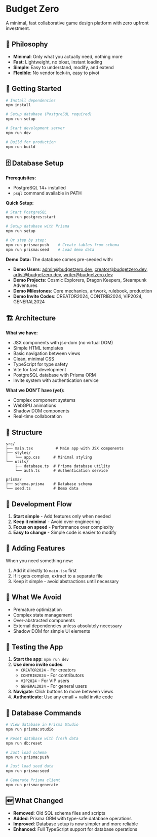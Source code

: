 # Budget Zero

A minimal, fast collaborative game design platform with zero upfront investment.

## 🎯 Philosophy

- **Minimal**: Only what you actually need, nothing more
- **Fast**: Lightweight, no bloat, instant loading
- **Simple**: Easy to understand, modify, and extend
- **Flexible**: No vendor lock-in, easy to pivot

## 🚀 Getting Started

```bash
# Install dependencies
npm install

# Setup database (PostgreSQL required)
npm run setup

# Start development server
npm run dev

# Build for production
npm run build
```

## 🗄️ Database Setup

**Prerequisites:**
- PostgreSQL 14+ installed
- `psql` command available in PATH

**Quick Setup:**
```bash
# Start PostgreSQL
npm run postgres:start

# Setup database with Prisma
npm run setup

# Or step by step:
npm run prisma:push    # Create tables from schema
npm run prisma:seed    # Load demo data
```

**Demo Data:**
The database comes pre-seeded with:
- **Demo Users**: admin@budgetzero.dev, creator@budgetzero.dev, artist@budgetzero.dev, writer@budgetzero.dev
- **Demo Projects**: Cosmic Explorers, Dragon Keepers, Steampunk Adventures
- **Demo Milestones**: Core mechanics, artwork, rulebook, production
- **Demo Invite Codes**: CREATOR2024, CONTRIB2024, VIP2024, GENERAL2024

## 🏗️ Architecture

**What we have:**
- JSX components with jsx-dom (no virtual DOM)
- Simple HTML templates
- Basic navigation between views
- Clean, minimal CSS
- TypeScript for type safety
- Vite for fast development
- PostgreSQL database with Prisma ORM
- Invite system with authentication service

**What we DON'T have (yet):**
- Complex component systems
- WebGPU animations
- Shadow DOM components
- Real-time collaboration

## 📁 Structure

```
src/
├── main.tsx          # Main app with JSX components
├── styles/
│   └── app.css      # Minimal styling
└── utils/
    ├── database.ts  # Prisma database utility
    └── auth.ts      # Authentication service

prisma/
├── schema.prisma    # Database schema
└── seed.ts          # Demo data
```

## 🔄 Development Flow

1. **Start simple** - Add features only when needed
2. **Keep it minimal** - Avoid over-engineering
3. **Focus on speed** - Performance over complexity
4. **Easy to change** - Simple code is easier to modify

## 🎨 Adding Features

When you need something new:
1. Add it directly to `main.tsx` first
2. If it gets complex, extract to a separate file
3. Keep it simple - avoid abstractions until necessary

## 🚫 What We Avoid

- Premature optimization
- Complex state management
- Over-abstracted components
- External dependencies unless absolutely necessary
- Shadow DOM for simple UI elements

## 🧪 Testing the App

1. **Start the app**: `npm run dev`
2. **Use demo invite codes**:
   - `CREATOR2024` - For creators
   - `CONTRIB2024` - For contributors
   - `VIP2024` - For VIP users
   - `GENERAL2024` - For general users
3. **Navigate**: Click buttons to move between views
4. **Authenticate**: Use any email + valid invite code

## 🔧 Database Commands

```bash
# View database in Prisma Studio
npm run prisma:studio

# Reset database with fresh data
npm run db:reset

# Just load schema
npm run prisma:push

# Just load seed data
npm run prisma:seed

# Generate Prisma client
npm run prisma:generate
```

## 🆕 What Changed

- **Removed**: Old SQL schema files and scripts
- **Added**: Prisma ORM with type-safe database operations
- **Improved**: Database setup is now simpler and more reliable
- **Enhanced**: Full TypeScript support for database operations
